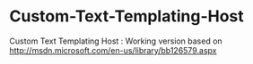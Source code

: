 Custom-Text-Templating-Host
===========================

Custom Text Templating Host : Working version based on http://msdn.microsoft.com/en-us/library/bb126579.aspx
